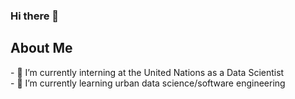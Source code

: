 ### Hi there 👋

<h2>About Me</h2>
- 🔭 I’m currently interning at the United Nations as a Data Scientist
<br>
- 🌱 I’m currently learning urban data science/software engineering
<!--
**JoyceYin/JoyceYin** is a ✨ _special_ ✨ repository because its `README.md` (this file) appears on your GitHub profile.

Here are some ideas to get you started:

- 🔭 I’m currently working on ...
- 🌱 I’m currently learning ...
- 👯 I’m looking to collaborate on ...
- 🤔 I’m looking for help with ...
- 💬 Ask me about ...
- 📫 How to reach me: ...
- 😄 Pronouns: ...
- ⚡ Fun fact: ...
-->
